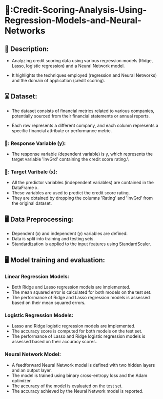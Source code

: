 # 🚀:Credit-Scoring-Analysis-Using-Regression-Models-and-Neural-Networks

## 📝 Description:
* Analyzing credit scoring data using various regression models (Ridge, Lasso, logistic regression) and a Neural Network model.
  
*  It highlights the techniques employed (regression and Neural Networks) and the domain of application (credit scoring).

## ⌛ Dataset:
* The dataset consists of financial metrics related to various companies, potentially sourced from their financial statements or annual reports.
  
*  Each row represents a different company, and each column represents a specific financial attribute or performance metric.
### 🎯: Response Variable (y):
* The response variable (dependent variable) is y, which represents the target variable 'InvGrd' containing the credit score rating.\
### 🎯: Target Varibale (x):
* All the predictor variables (independent variables) are contained in the DataFrame x. 
* These variables are used to predict the credit score rating. 
* They are obtained by dropping the columns 'Rating' and 'InvGrd' from the original dataset.
  
## 🖥️ Data Preprocessing:
* Dependent (x) and independent (y) variables are defined.
* Data is split into training and testing sets.
* Standardization is applied to the input features using StandardScaler.

## 🖥️ Model training and evaluation:
### Linear Regression Models:

* Both Ridge and Lasso regression models are implemented.
* The mean squared error is calculated for both models on the test set.
* The performance of Ridge and Lasso regression models is assessed based on their mean squared errors.
  
### Logistic Regression Models:

* Lasso and Ridge logistic regression models are implemented.
* The accuracy score is computed for both models on the test set.
* The performance of Lasso and Ridge logistic regression models is assessed based on their accuracy scores.
### Neural Network Model:

* A feedforward Neural Network model is defined with two hidden layers and an output layer.
* The model is trained using binary cross-entropy loss and the Adam optimizer.
* The accuracy of the model is evaluated on the test set.
* The accuracy achieved by the Neural Network model is reported.


